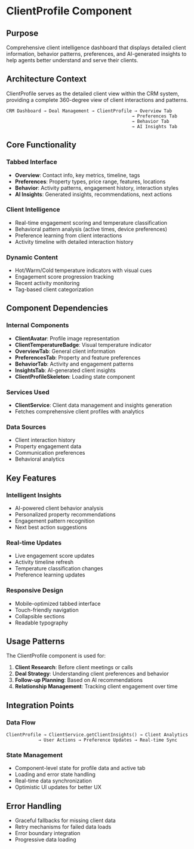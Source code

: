 # ClientProfile Component

## Purpose
Comprehensive client intelligence dashboard that displays detailed client information, behavior patterns, preferences, and AI-generated insights to help agents better understand and serve their clients.

## Architecture Context
ClientProfile serves as the detailed client view within the CRM system, providing a complete 360-degree view of client interactions and patterns.

```
CRM Dashboard → Deal Management → ClientProfile → Overview Tab
                                               → Preferences Tab  
                                               → Behavior Tab
                                               → AI Insights Tab
```

## Core Functionality

### Tabbed Interface
- **Overview**: Contact info, key metrics, timeline, tags
- **Preferences**: Property types, price range, features, locations
- **Behavior**: Activity patterns, engagement history, interaction styles
- **AI Insights**: Generated insights, recommendations, next actions

### Client Intelligence
- Real-time engagement scoring and temperature classification
- Behavioral pattern analysis (active times, device preferences)
- Preference learning from client interactions
- Activity timeline with detailed interaction history

### Dynamic Content
- Hot/Warm/Cold temperature indicators with visual cues
- Engagement score progression tracking
- Recent activity monitoring
- Tag-based client categorization

## Component Dependencies

### Internal Components
- **ClientAvatar**: Profile image representation
- **ClientTemperatureBadge**: Visual temperature indicator
- **OverviewTab**: General client information
- **PreferencesTab**: Property and feature preferences
- **BehaviorTab**: Activity and engagement patterns
- **InsightsTab**: AI-generated client insights
- **ClientProfileSkeleton**: Loading state component

### Services Used
- **ClientService**: Client data management and insights generation
- Fetches comprehensive client profiles with analytics

### Data Sources
- Client interaction history
- Property engagement data
- Communication preferences
- Behavioral analytics

## Key Features

### Intelligent Insights
- AI-powered client behavior analysis
- Personalized property recommendations
- Engagement pattern recognition
- Next best action suggestions

### Real-time Updates
- Live engagement score updates
- Activity timeline refresh
- Temperature classification changes
- Preference learning updates

### Responsive Design
- Mobile-optimized tabbed interface
- Touch-friendly navigation
- Collapsible sections
- Readable typography

## Usage Patterns

The ClientProfile component is used for:
1. **Client Research**: Before client meetings or calls
2. **Deal Strategy**: Understanding client preferences and behavior
3. **Follow-up Planning**: Based on AI recommendations
4. **Relationship Management**: Tracking client engagement over time

## Integration Points

### Data Flow
```
ClientProfile → ClientService.getClientInsights() → Client Analytics
            → User Actions → Preference Updates → Real-time Sync
```

### State Management
- Component-level state for profile data and active tab
- Loading and error state handling
- Real-time data synchronization
- Optimistic UI updates for better UX

## Error Handling
- Graceful fallbacks for missing client data
- Retry mechanisms for failed data loads
- Error boundary integration
- Progressive data loading